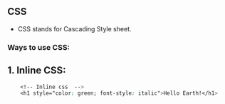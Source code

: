 ## CSS

-   CSS stands for Cascading Style sheet.

### Ways to use CSS:

## 1. Inline CSS:

```css
    <!-- Inline css  -->
    <h1 style="color: green; font-style: italic">Hello Earth!</h1>
```

